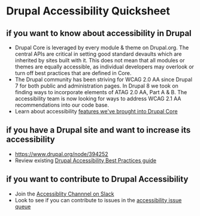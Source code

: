 # Drupal Accessibility Quicksheet

## if you want to know about accessibility in Drupal
- Drupal Core is leveraged by every module & theme on Drupal.org. The central APIs are critical in setting good standard devaults which are inherited by sites built with it. This does not mean that all modules or themes are equally accessible, as individual developers may overlook or turn off best practices that are defined in Core. 
- The Drupal community has been striving for WCAG 2.0 AA since Drupal 7 for both public and administration pages. In Drupal 8 we took on finding ways to incorporate elements of ATAG 2.0 AA, Part A & B. The accessibility team is now looking for ways to address WCAG 2.1 AA recommendations into our code base. 
- Learn about accessibility [features we've brought into Drupal Core](https://www.drupal.org/about/features/accessibility)
## if you have a Drupal site and want to increase its accessibility
- https://www.drupal.org/node/394252
- Review existing [Drupal Accessibility Best Practices guide](https://www.drupal.org/docs/7/accessibility/tools-and-best-practices)
## if you want to contribute to Drupal Accessibility
- Join the [Accessiblity Channnel on Slack](https://www.drupal.org/slack)
- Look to see if you can contribute to issues in the [accessibility issue queue](https://www.drupal.org/project/issues/search?issue_tags=accessibility)
